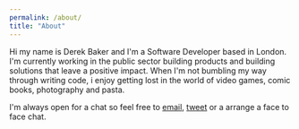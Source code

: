 ```yaml
---
permalink: /about/
title: "About"
---
```


Hi my name is Derek Baker and I'm a Software Developer based in London. I'm currently working in the public sector building products and building solutions that leave a positive impact. When I'm not bumbling my way through writing code, i enjoy getting lost in the world of video games, comic books, photography and pasta. 

I'm always open for a chat so feel free to [email](mailto:hello@derekbaker.dev), [tweet](twitter.com/derekisadev) or a arrange a face to face chat. 
